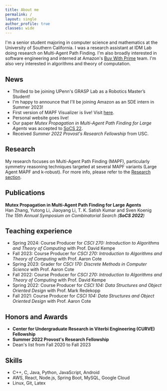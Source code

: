 ```yaml
---
title: About me
permalink: /
layout: single
author_profile: true
classes: wide
---
```


I'm a senior student majoring in computer science and mathematics at the University of Southern California. I was a research assistant at IDM Lab doing research on Multi-Agent Path Finding. I'm also broadly interested in software engineering and interned at Amazon's [Buy With Prime](https://buywithprime.amazon.com/) team. I'm also very interested in algorithms and theory of computation.

## News

- Thrilled to be joining UPenn's GRASP Lab as a Robotics Master’s Student!
- I'm happy to announce that I'll be joining Amazon as an SDE intern in Summer 2023!
- First version of MAPF Visualizer is live! Visit [here](https://mapf-visualizer.com).
- Personal website goes live!
- Our paper _Mutex Propagation in Multi-Agent Path Finding for Large Agents_ was accepted to [SoCS 22](https://ojs.aaai.org/index.php/SOCS/article/view/21776).
- Received _Summer 2022 Provost's Research Fellowship_ from USC.

## Research

My research focuses on Multi-Agent Path Finding (MAPF), particularly symmetry reasoning techniques targeted at several MAPF variants (Large Agent MAPF and k-robust). For more info, please refer to the [Research section](research).

## Publications

**Mutex Propagation in Multi-Agent Path Finding for Large Agents** \
 Han Zhang, Yutong Li, Jiaoyang Li, T. K. Satish Kumar and Sven Koenig \
 _The 15th Annual Symposium on Combinatorial Search (**SoCS 2022**)_

## Teaching experience

- Spring 2024: Course Producer for _CSCI 270: Introduction to Algorithms and Theory of Computing_ with Prof. David Kempe
- Fall 2023: Course Producer for _CSCI 270: Introduction to Algorithms and Theory of Computing_ with Prof. Aaron Cote
- Spring 2023: Grader for _CSCI 170: Discrete Methods in Computer Science_ with Prof. Aaron Cote
- Fall 2022: Course Producer for _CSCI 270: Introduction to Algorithms and Theory of Computing_ with Prof. David Kempe
- Spring 2022: Course Producer for _CSCI 104: Data Structures and Object Oriented Design_ with Prof. Mark Redekopp
- Fall 2021: Course Producer for _CSCI 104: Data Structures and Object Oriented Design_ with Prof. Aaron Cote

## Honors and Awards

- **Center for Undergraduate Research in Viterbi Engineering (CURVE) Fellowship**
- **Summer 2022 Provost's Research Fellowship**
- Dean's list from Fall 2020 to Fall 2023

## Skills

- C++, C, Java, Python, JavaScript, Android
- AWS, React, Node.js, Spring Boot, MySQL, Google Cloud
- Linux, Git, Latex
